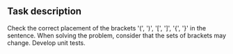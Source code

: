 ## Task description ##

Check the correct placement of the brackets '(', ')', '[', ']', '{', '}' in the sentence. 
When solving the problem, consider that the sets of brackets may change.
Develop unit tests.
